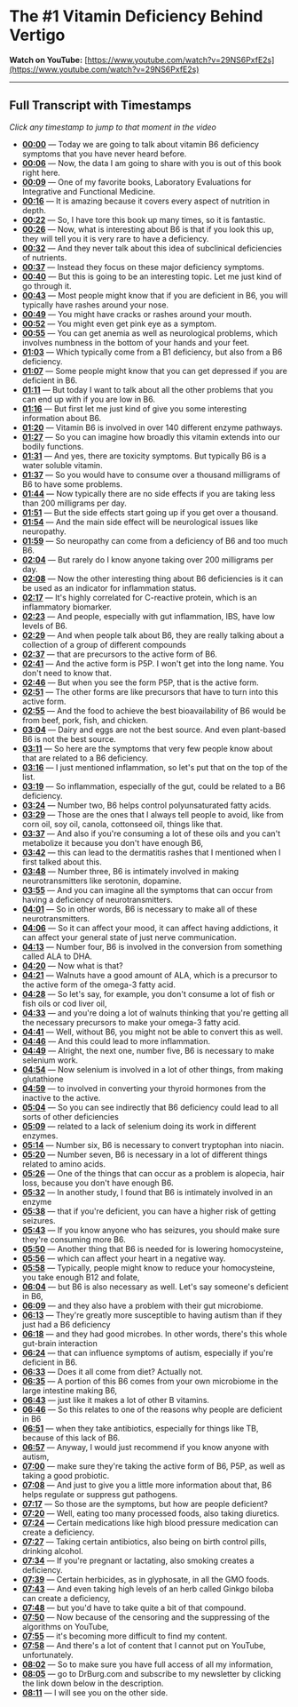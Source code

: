 # The #1 Vitamin Deficiency Behind Vertigo

**Watch on YouTube:** [https://www.youtube.com/watch?v=29NS6PxfE2s](https://www.youtube.com/watch?v=29NS6PxfE2s)

---

## Full Transcript with Timestamps

*Click any timestamp to jump to that moment in the video*

- **[00:00](https://www.youtube.com/watch?v=29NS6PxfE2s&t=0s)** — Today we are going to talk about vitamin B6 deficiency symptoms that you have never heard before.
- **[00:06](https://www.youtube.com/watch?v=29NS6PxfE2s&t=6s)** — Now, the data I am going to share with you is out of this book right here.
- **[00:09](https://www.youtube.com/watch?v=29NS6PxfE2s&t=9s)** — One of my favorite books, Laboratory Evaluations for Integrative and Functional Medicine.
- **[00:16](https://www.youtube.com/watch?v=29NS6PxfE2s&t=16s)** — It is amazing because it covers every aspect of nutrition in depth.
- **[00:22](https://www.youtube.com/watch?v=29NS6PxfE2s&t=22s)** — So, I have tore this book up many times, so it is fantastic.
- **[00:26](https://www.youtube.com/watch?v=29NS6PxfE2s&t=26s)** — Now, what is interesting about B6 is that if you look this up, they will tell you it is very rare to have a deficiency.
- **[00:32](https://www.youtube.com/watch?v=29NS6PxfE2s&t=32s)** — And they never talk about this idea of subclinical deficiencies of nutrients.
- **[00:37](https://www.youtube.com/watch?v=29NS6PxfE2s&t=37s)** — Instead they focus on these major deficiency symptoms.
- **[00:40](https://www.youtube.com/watch?v=29NS6PxfE2s&t=40s)** — But this is going to be an interesting topic. Let me just kind of go through it.
- **[00:43](https://www.youtube.com/watch?v=29NS6PxfE2s&t=43s)** — Most people might know that if you are deficient in B6, you will typically have rashes around your nose.
- **[00:49](https://www.youtube.com/watch?v=29NS6PxfE2s&t=49s)** — You might have cracks or rashes around your mouth.
- **[00:52](https://www.youtube.com/watch?v=29NS6PxfE2s&t=52s)** — You might even get pink eye as a symptom.
- **[00:55](https://www.youtube.com/watch?v=29NS6PxfE2s&t=55s)** — You can get anemia as well as neurological problems, which involves numbness in the bottom of your hands and your feet.
- **[01:03](https://www.youtube.com/watch?v=29NS6PxfE2s&t=63s)** — Which typically come from a B1 deficiency, but also from a B6 deficiency.
- **[01:07](https://www.youtube.com/watch?v=29NS6PxfE2s&t=67s)** — Some people might know that you can get depressed if you are deficient in B6.
- **[01:11](https://www.youtube.com/watch?v=29NS6PxfE2s&t=71s)** — But today I want to talk about all the other problems that you can end up with if you are low in B6.
- **[01:16](https://www.youtube.com/watch?v=29NS6PxfE2s&t=76s)** — But first let me just kind of give you some interesting information about B6.
- **[01:20](https://www.youtube.com/watch?v=29NS6PxfE2s&t=80s)** — Vitamin B6 is involved in over 140 different enzyme pathways.
- **[01:27](https://www.youtube.com/watch?v=29NS6PxfE2s&t=87s)** — So you can imagine how broadly this vitamin extends into our bodily functions.
- **[01:31](https://www.youtube.com/watch?v=29NS6PxfE2s&t=91s)** — And yes, there are toxicity symptoms. But typically B6 is a water soluble vitamin.
- **[01:37](https://www.youtube.com/watch?v=29NS6PxfE2s&t=97s)** — So you would have to consume over a thousand milligrams of B6 to have some problems.
- **[01:44](https://www.youtube.com/watch?v=29NS6PxfE2s&t=104s)** — Now typically there are no side effects if you are taking less than 200 milligrams per day.
- **[01:51](https://www.youtube.com/watch?v=29NS6PxfE2s&t=111s)** — But the side effects start going up if you get over a thousand.
- **[01:54](https://www.youtube.com/watch?v=29NS6PxfE2s&t=114s)** — And the main side effect will be neurological issues like neuropathy.
- **[01:59](https://www.youtube.com/watch?v=29NS6PxfE2s&t=119s)** — So neuropathy can come from a deficiency of B6 and too much B6.
- **[02:04](https://www.youtube.com/watch?v=29NS6PxfE2s&t=124s)** — But rarely do I know anyone taking over 200 milligrams per day.
- **[02:08](https://www.youtube.com/watch?v=29NS6PxfE2s&t=128s)** — Now the other interesting thing about B6 deficiencies is it can be used as an indicator for inflammation status.
- **[02:17](https://www.youtube.com/watch?v=29NS6PxfE2s&t=137s)** — It's highly correlated for C-reactive protein, which is an inflammatory biomarker.
- **[02:23](https://www.youtube.com/watch?v=29NS6PxfE2s&t=143s)** — And people, especially with gut inflammation, IBS, have low levels of B6.
- **[02:29](https://www.youtube.com/watch?v=29NS6PxfE2s&t=149s)** — And when people talk about B6, they are really talking about a collection of a group of different compounds
- **[02:37](https://www.youtube.com/watch?v=29NS6PxfE2s&t=157s)** — that are precursors to the active form of B6.
- **[02:41](https://www.youtube.com/watch?v=29NS6PxfE2s&t=161s)** — And the active form is P5P. I won't get into the long name. You don't need to know that.
- **[02:46](https://www.youtube.com/watch?v=29NS6PxfE2s&t=166s)** — But when you see the form P5P, that is the active form.
- **[02:51](https://www.youtube.com/watch?v=29NS6PxfE2s&t=171s)** — The other forms are like precursors that have to turn into this active form.
- **[02:55](https://www.youtube.com/watch?v=29NS6PxfE2s&t=175s)** — And the food to achieve the best bioavailability of B6 would be from beef, pork, fish, and chicken.
- **[03:04](https://www.youtube.com/watch?v=29NS6PxfE2s&t=184s)** — Dairy and eggs are not the best source. And even plant-based B6 is not the best source.
- **[03:11](https://www.youtube.com/watch?v=29NS6PxfE2s&t=191s)** — So here are the symptoms that very few people know about that are related to a B6 deficiency.
- **[03:16](https://www.youtube.com/watch?v=29NS6PxfE2s&t=196s)** — I just mentioned inflammation, so let's put that on the top of the list.
- **[03:19](https://www.youtube.com/watch?v=29NS6PxfE2s&t=199s)** — So inflammation, especially of the gut, could be related to a B6 deficiency.
- **[03:24](https://www.youtube.com/watch?v=29NS6PxfE2s&t=204s)** — Number two, B6 helps control polyunsaturated fatty acids.
- **[03:29](https://www.youtube.com/watch?v=29NS6PxfE2s&t=209s)** — Those are the ones that I always tell people to avoid, like from corn oil, soy oil, canola, cottonseed oil, things like that.
- **[03:37](https://www.youtube.com/watch?v=29NS6PxfE2s&t=217s)** — And also if you're consuming a lot of these oils and you can't metabolize it because you don't have enough B6,
- **[03:42](https://www.youtube.com/watch?v=29NS6PxfE2s&t=222s)** — this can lead to the dermatitis rashes that I mentioned when I first talked about this.
- **[03:48](https://www.youtube.com/watch?v=29NS6PxfE2s&t=228s)** — Number three, B6 is intimately involved in making neurotransmitters like serotonin, dopamine.
- **[03:55](https://www.youtube.com/watch?v=29NS6PxfE2s&t=235s)** — And you can imagine all the symptoms that can occur from having a deficiency of neurotransmitters.
- **[04:01](https://www.youtube.com/watch?v=29NS6PxfE2s&t=241s)** — So in other words, B6 is necessary to make all of these neurotransmitters.
- **[04:06](https://www.youtube.com/watch?v=29NS6PxfE2s&t=246s)** — So it can affect your mood, it can affect having addictions, it can affect your general state of just nerve communication.
- **[04:13](https://www.youtube.com/watch?v=29NS6PxfE2s&t=253s)** — Number four, B6 is involved in the conversion from something called ALA to DHA.
- **[04:20](https://www.youtube.com/watch?v=29NS6PxfE2s&t=260s)** — Now what is that?
- **[04:21](https://www.youtube.com/watch?v=29NS6PxfE2s&t=261s)** — Walnuts have a good amount of ALA, which is a precursor to the active form of the omega-3 fatty acid.
- **[04:28](https://www.youtube.com/watch?v=29NS6PxfE2s&t=268s)** — So let's say, for example, you don't consume a lot of fish or fish oils or cod liver oil,
- **[04:33](https://www.youtube.com/watch?v=29NS6PxfE2s&t=273s)** — and you're doing a lot of walnuts thinking that you're getting all the necessary precursors to make your omega-3 fatty acid.
- **[04:41](https://www.youtube.com/watch?v=29NS6PxfE2s&t=281s)** — Well, without B6, you might not be able to convert this as well.
- **[04:46](https://www.youtube.com/watch?v=29NS6PxfE2s&t=286s)** — And this could lead to more inflammation.
- **[04:49](https://www.youtube.com/watch?v=29NS6PxfE2s&t=289s)** — Alright, the next one, number five, B6 is necessary to make selenium work.
- **[04:54](https://www.youtube.com/watch?v=29NS6PxfE2s&t=294s)** — Now selenium is involved in a lot of other things, from making glutathione
- **[04:59](https://www.youtube.com/watch?v=29NS6PxfE2s&t=299s)** — to involved in converting your thyroid hormones from the inactive to the active.
- **[05:04](https://www.youtube.com/watch?v=29NS6PxfE2s&t=304s)** — So you can see indirectly that B6 deficiency could lead to all sorts of other deficiencies
- **[05:09](https://www.youtube.com/watch?v=29NS6PxfE2s&t=309s)** — related to a lack of selenium doing its work in different enzymes.
- **[05:14](https://www.youtube.com/watch?v=29NS6PxfE2s&t=314s)** — Number six, B6 is necessary to convert tryptophan into niacin.
- **[05:20](https://www.youtube.com/watch?v=29NS6PxfE2s&t=320s)** — Number seven, B6 is necessary in a lot of different things related to amino acids.
- **[05:26](https://www.youtube.com/watch?v=29NS6PxfE2s&t=326s)** — One of the things that can occur as a problem is alopecia, hair loss, because you don't have enough B6.
- **[05:32](https://www.youtube.com/watch?v=29NS6PxfE2s&t=332s)** — In another study, I found that B6 is intimately involved in an enzyme
- **[05:38](https://www.youtube.com/watch?v=29NS6PxfE2s&t=338s)** — that if you're deficient, you can have a higher risk of getting seizures.
- **[05:43](https://www.youtube.com/watch?v=29NS6PxfE2s&t=343s)** — If you know anyone who has seizures, you should make sure they're consuming more B6.
- **[05:50](https://www.youtube.com/watch?v=29NS6PxfE2s&t=350s)** — Another thing that B6 is needed for is lowering homocysteine,
- **[05:56](https://www.youtube.com/watch?v=29NS6PxfE2s&t=356s)** — which can affect your heart in a negative way.
- **[05:58](https://www.youtube.com/watch?v=29NS6PxfE2s&t=358s)** — Typically, people might know to reduce your homocysteine, you take enough B12 and folate,
- **[06:04](https://www.youtube.com/watch?v=29NS6PxfE2s&t=364s)** — but B6 is also necessary as well. Let's say someone's deficient in B6,
- **[06:09](https://www.youtube.com/watch?v=29NS6PxfE2s&t=369s)** — and they also have a problem with their gut microbiome.
- **[06:13](https://www.youtube.com/watch?v=29NS6PxfE2s&t=373s)** — They're greatly more susceptible to having autism than if they just had a B6 deficiency
- **[06:18](https://www.youtube.com/watch?v=29NS6PxfE2s&t=378s)** — and they had good microbes. In other words, there's this whole gut-brain interaction
- **[06:24](https://www.youtube.com/watch?v=29NS6PxfE2s&t=384s)** — that can influence symptoms of autism, especially if you're deficient in B6.
- **[06:33](https://www.youtube.com/watch?v=29NS6PxfE2s&t=393s)** — Does it all come from diet? Actually not.
- **[06:35](https://www.youtube.com/watch?v=29NS6PxfE2s&t=395s)** — A portion of this B6 comes from your own microbiome in the large intestine making B6,
- **[06:43](https://www.youtube.com/watch?v=29NS6PxfE2s&t=403s)** — just like it makes a lot of other B vitamins.
- **[06:46](https://www.youtube.com/watch?v=29NS6PxfE2s&t=406s)** — So this relates to one of the reasons why people are deficient in B6
- **[06:51](https://www.youtube.com/watch?v=29NS6PxfE2s&t=411s)** — when they take antibiotics, especially for things like TB, because of this lack of B6.
- **[06:57](https://www.youtube.com/watch?v=29NS6PxfE2s&t=417s)** — Anyway, I would just recommend if you know anyone with autism,
- **[07:00](https://www.youtube.com/watch?v=29NS6PxfE2s&t=420s)** — make sure they're taking the active form of B6, P5P, as well as taking a good probiotic.
- **[07:08](https://www.youtube.com/watch?v=29NS6PxfE2s&t=428s)** — And just to give you a little more information about that, B6 helps regulate or suppress gut pathogens.
- **[07:17](https://www.youtube.com/watch?v=29NS6PxfE2s&t=437s)** — So those are the symptoms, but how are people deficient?
- **[07:20](https://www.youtube.com/watch?v=29NS6PxfE2s&t=440s)** — Well, eating too many processed foods, also taking diuretics.
- **[07:24](https://www.youtube.com/watch?v=29NS6PxfE2s&t=444s)** — Certain medications like high blood pressure medication can create a deficiency.
- **[07:27](https://www.youtube.com/watch?v=29NS6PxfE2s&t=447s)** — Taking certain antibiotics, also being on birth control pills, drinking alcohol.
- **[07:34](https://www.youtube.com/watch?v=29NS6PxfE2s&t=454s)** — If you're pregnant or lactating, also smoking creates a deficiency.
- **[07:39](https://www.youtube.com/watch?v=29NS6PxfE2s&t=459s)** — Certain herbicides, as in glyphosate, in all the GMO foods.
- **[07:43](https://www.youtube.com/watch?v=29NS6PxfE2s&t=463s)** — And even taking high levels of an herb called Ginkgo biloba can create a deficiency,
- **[07:48](https://www.youtube.com/watch?v=29NS6PxfE2s&t=468s)** — but you'd have to take quite a bit of that compound.
- **[07:50](https://www.youtube.com/watch?v=29NS6PxfE2s&t=470s)** — Now because of the censoring and the suppressing of the algorithms on YouTube,
- **[07:55](https://www.youtube.com/watch?v=29NS6PxfE2s&t=475s)** — it's becoming more difficult to find my content.
- **[07:58](https://www.youtube.com/watch?v=29NS6PxfE2s&t=478s)** — And there's a lot of content that I cannot put on YouTube, unfortunately.
- **[08:02](https://www.youtube.com/watch?v=29NS6PxfE2s&t=482s)** — So to make sure you have full access of all my information,
- **[08:05](https://www.youtube.com/watch?v=29NS6PxfE2s&t=485s)** — go to DrBurg.com and subscribe to my newsletter by clicking the link down below in the description.
- **[08:11](https://www.youtube.com/watch?v=29NS6PxfE2s&t=491s)** — I will see you on the other side.
